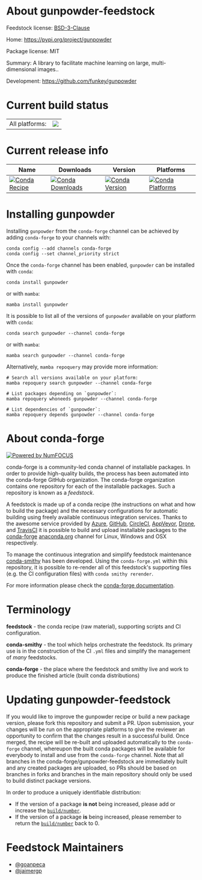 About gunpowder-feedstock
=========================

Feedstock license: [BSD-3-Clause](https://github.com/conda-forge/gunpowder-feedstock/blob/main/LICENSE.txt)

Home: https://pypi.org/project/gunpowder

Package license: MIT

Summary: A library to facilitate machine learning on large, multi-dimensional images..

Development: https://github.com/funkey/gunpowder

Current build status
====================


<table><tr><td>All platforms:</td>
    <td>
      <a href="https://dev.azure.com/conda-forge/feedstock-builds/_build/latest?definitionId=16711&branchName=main">
        <img src="https://dev.azure.com/conda-forge/feedstock-builds/_apis/build/status/gunpowder-feedstock?branchName=main">
      </a>
    </td>
  </tr>
</table>

Current release info
====================

| Name | Downloads | Version | Platforms |
| --- | --- | --- | --- |
| [![Conda Recipe](https://img.shields.io/badge/recipe-gunpowder-green.svg)](https://anaconda.org/conda-forge/gunpowder) | [![Conda Downloads](https://img.shields.io/conda/dn/conda-forge/gunpowder.svg)](https://anaconda.org/conda-forge/gunpowder) | [![Conda Version](https://img.shields.io/conda/vn/conda-forge/gunpowder.svg)](https://anaconda.org/conda-forge/gunpowder) | [![Conda Platforms](https://img.shields.io/conda/pn/conda-forge/gunpowder.svg)](https://anaconda.org/conda-forge/gunpowder) |

Installing gunpowder
====================

Installing `gunpowder` from the `conda-forge` channel can be achieved by adding `conda-forge` to your channels with:

```
conda config --add channels conda-forge
conda config --set channel_priority strict
```

Once the `conda-forge` channel has been enabled, `gunpowder` can be installed with `conda`:

```
conda install gunpowder
```

or with `mamba`:

```
mamba install gunpowder
```

It is possible to list all of the versions of `gunpowder` available on your platform with `conda`:

```
conda search gunpowder --channel conda-forge
```

or with `mamba`:

```
mamba search gunpowder --channel conda-forge
```

Alternatively, `mamba repoquery` may provide more information:

```
# Search all versions available on your platform:
mamba repoquery search gunpowder --channel conda-forge

# List packages depending on `gunpowder`:
mamba repoquery whoneeds gunpowder --channel conda-forge

# List dependencies of `gunpowder`:
mamba repoquery depends gunpowder --channel conda-forge
```


About conda-forge
=================

[![Powered by
NumFOCUS](https://img.shields.io/badge/powered%20by-NumFOCUS-orange.svg?style=flat&colorA=E1523D&colorB=007D8A)](https://numfocus.org)

conda-forge is a community-led conda channel of installable packages.
In order to provide high-quality builds, the process has been automated into the
conda-forge GitHub organization. The conda-forge organization contains one repository
for each of the installable packages. Such a repository is known as a *feedstock*.

A feedstock is made up of a conda recipe (the instructions on what and how to build
the package) and the necessary configurations for automatic building using freely
available continuous integration services. Thanks to the awesome service provided by
[Azure](https://azure.microsoft.com/en-us/services/devops/), [GitHub](https://github.com/),
[CircleCI](https://circleci.com/), [AppVeyor](https://www.appveyor.com/),
[Drone](https://cloud.drone.io/welcome), and [TravisCI](https://travis-ci.com/)
it is possible to build and upload installable packages to the
[conda-forge](https://anaconda.org/conda-forge) [anaconda.org](https://anaconda.org/)
channel for Linux, Windows and OSX respectively.

To manage the continuous integration and simplify feedstock maintenance
[conda-smithy](https://github.com/conda-forge/conda-smithy) has been developed.
Using the ``conda-forge.yml`` within this repository, it is possible to re-render all of
this feedstock's supporting files (e.g. the CI configuration files) with ``conda smithy rerender``.

For more information please check the [conda-forge documentation](https://conda-forge.org/docs/).

Terminology
===========

**feedstock** - the conda recipe (raw material), supporting scripts and CI configuration.

**conda-smithy** - the tool which helps orchestrate the feedstock.
                   Its primary use is in the construction of the CI ``.yml`` files
                   and simplify the management of *many* feedstocks.

**conda-forge** - the place where the feedstock and smithy live and work to
                  produce the finished article (built conda distributions)


Updating gunpowder-feedstock
============================

If you would like to improve the gunpowder recipe or build a new
package version, please fork this repository and submit a PR. Upon submission,
your changes will be run on the appropriate platforms to give the reviewer an
opportunity to confirm that the changes result in a successful build. Once
merged, the recipe will be re-built and uploaded automatically to the
`conda-forge` channel, whereupon the built conda packages will be available for
everybody to install and use from the `conda-forge` channel.
Note that all branches in the conda-forge/gunpowder-feedstock are
immediately built and any created packages are uploaded, so PRs should be based
on branches in forks and branches in the main repository should only be used to
build distinct package versions.

In order to produce a uniquely identifiable distribution:
 * If the version of a package **is not** being increased, please add or increase
   the [``build/number``](https://docs.conda.io/projects/conda-build/en/latest/resources/define-metadata.html#build-number-and-string).
 * If the version of a package **is** being increased, please remember to return
   the [``build/number``](https://docs.conda.io/projects/conda-build/en/latest/resources/define-metadata.html#build-number-and-string)
   back to 0.

Feedstock Maintainers
=====================

* [@goanpeca](https://github.com/goanpeca/)
* [@jaimergp](https://github.com/jaimergp/)

